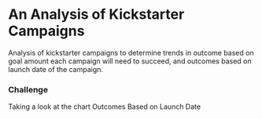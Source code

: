 # An Analysis of Kickstarter Campaigns
Analysis of kickstarter campaigns to determine trends in outcome based on goal amount each campaign will need to succeed, and outcomes based on launch date of the campaign.

### Challenge
Taking a look at the chart Outcomes Based on Launch Date
